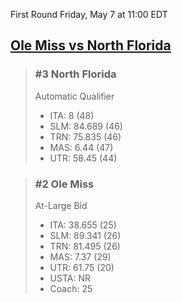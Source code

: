 First Round
Friday, May 7 at 11:00 EDT
## [Ole Miss vs North Florida](https://www.ncaa.com/game/5833660) 

> ### #3 North Florida  
> Automatic Qualifier  
> - ITA: 8 (48)  
> - SLM: 84.689 (46)  
> - TRN: 75.835 (46)  
> - MAS: 6.44 (47)  
> - UTR: 58.45 (44)  

> ### #2 Ole Miss  
> At-Large Bid  
> - ITA: 38.655 (25)  
> - SLM: 89.341 (26)  
> - TRN: 81.495 (26)  
> - MAS: 7.37 (29)  
> - UTR: 61.75 (20)  
> - USTA: NR  
> - Coach: 25  